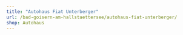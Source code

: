 ```yaml
---
title: "Autohaus Fiat Unterberger"
url: /bad-goisern-am-hallstaettersee/autohaus-fiat-unterberger/
shop: Autohaus
---
```

